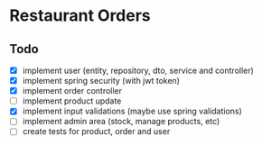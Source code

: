 # Restaurant Orders

## Todo
- [x] implement user (entity, repository, dto, service and controller)
- [x] implement spring security (with jwt token)
- [x] implement order controller
- [ ] implement product update
- [x] implement input validations (maybe use spring validations)
- [ ] implement admin area (stock, manage products, etc)
- [ ] create tests for product, order and user
